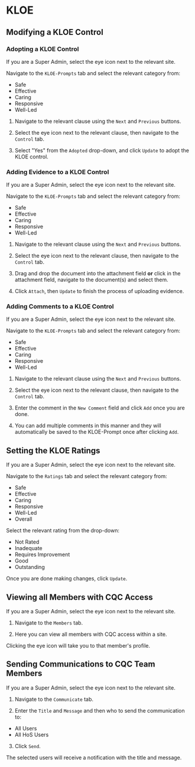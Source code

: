 # KLOE

## Modifying a KLOE Control

### Adopting a KLOE Control

If you are a Super Admin, select the eye icon next to the relevant site.

Navigate to the `KLOE-Prompts` tab and select the relevant category from:

- Safe
- Effective
- Caring
- Responsive
- Well-Led

1. Navigate to the relevant clause using the `Next` and `Previous` buttons.

2. Select the eye icon next to the relevant clause, then navigate to the `Control` tab.

3. Select "Yes" from the `Adopted` drop-down, and click `Update` to adopt the KLOE control.

### Adding Evidence to a KLOE Control

If you are a Super Admin, select the eye icon next to the relevant site.

Navigate to the `KLOE-Prompts` tab and select the relevant category from:

- Safe
- Effective
- Caring
- Responsive
- Well-Led

1. Navigate to the relevant clause using the `Next` and `Previous` buttons.

2. Select the eye icon next to the relevant clause, then navigate to the `Control` tab.

3. Drag and drop the document into the attachment field **or** click in the attachment field, navigate to the document(s) and select them.

4. Click `Attach`, then `Update` to finish the process of uploading evidence.

### Adding Comments to a KLOE Control

If you are a Super Admin, select the eye icon next to the relevant site.

Navigate to the `KLOE-Prompts` tab and select the relevant category from:

- Safe
- Effective
- Caring
- Responsive
- Well-Led

1. Navigate to the relevant clause using the `Next` and `Previous` buttons.

2. Select the eye icon next to the relevant clause, then navigate to the `Control` tab.

3. Enter the comment in the `New Comment` field and click `Add` once you are done.

4. You can add multiple comments in this manner and they will automatically be saved to the KLOE-Prompt once after clicking `Add`.

## Setting the KLOE Ratings

If you are a Super Admin, select the eye icon next to the relevant site.

Navigate to the `Ratings` tab and select the relevant category from:

- Safe
- Effective
- Caring
- Responsive
- Well-Led
- Overall

Select the relevant rating from the drop-down:

- Not Rated
- Inadequate
- Requires Improvement
- Good
- Outstanding

Once you are done making changes, click `Update`.

## Viewing all Members with CQC Access

If you are a Super Admin, select the eye icon next to the relevant site.

1. Navigate to the `Members` tab.

2. Here you can view all members with CQC access within a site.

Clicking the eye icon will take you to that member's profile.

## Sending Communications to CQC Team Members

If you are a Super Admin, select the eye icon next to the relevant site.

1. Navigate to the `Communicate` tab.

2. Enter the `Title` and `Message` and then who to send the communication to:

- All Users
- All HoS Users

3. Click `Send`.

The selected users will receive a notification with the title and message.
